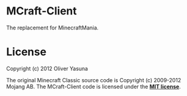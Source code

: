 MCraft-Client
=============

The replacement for MinecraftMania.

License
=======
Copyright (c) 2012 Oliver Yasuna

The original Minecraft Classic source code is Copyright (c) 2009-2012 Mojang AB.
The MCraft-Client code is licensed under the <b>[MIT license](http://www.opensource.org/licenses/mit-license.html)</b>.